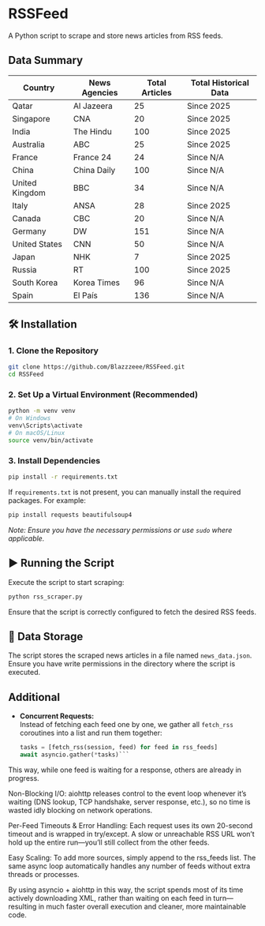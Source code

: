 # RSSFeed

A Python script to scrape and store news articles from RSS feeds.

## Data Summary
| Country         | News Agencies | Total Articles | Total Historical Data |
| --------------- | ------------- | -------------- | --------------------- |
| Qatar           | Al Jazeera    | 25             | Since 2025            |
| Singapore       | CNA           | 20             | Since 2025            |
| India           | The Hindu     | 100            | Since 2025            |
| Australia       | ABC           | 25             | Since 2025            |
| France          | France 24     | 24             | Since N/A             |
| China           | China Daily   | 100            | Since N/A             |
| United Kingdom  | BBC           | 34             | Since N/A             |
| Italy           | ANSA          | 28             | Since 2025            |
| Canada          | CBC           | 20             | Since N/A             |
| Germany         | DW            | 151            | Since N/A             |
| United States   | CNN           | 50             | Since N/A             |
| Japan           | NHK           | 7              | Since 2025            |
| Russia          | RT            | 100            | Since 2025            |
| South Korea     | Korea Times   | 96             | Since N/A             |
| Spain           | El País       | 136            | Since N/A             |


## 🛠️ Installation

### 1. Clone the Repository

```bash
git clone https://github.com/Blazzzeee/RSSFeed.git
cd RSSFeed
```

### 2. Set Up a Virtual Environment (Recommended)

```bash
python -m venv venv
# On Windows
venv\Scripts\activate
# On macOS/Linux
source venv/bin/activate
```

### 3. Install Dependencies

```bash
pip install -r requirements.txt
```

If `requirements.txt` is not present, you can manually install the required packages. For example:

```bash
pip install requests beautifulsoup4
```

*Note: Ensure you have the necessary permissions or use `sudo` where applicable.*

## ▶️ Running the Script

Execute the script to start scraping:

```bash
python rss_scraper.py
```

Ensure that the script is correctly configured to fetch the desired RSS feeds.

## 📄 Data Storage

The script stores the scraped news articles in a file named `news_data.json`. Ensure you have write permissions in the directory where the script is executed.

## Additional 
- **Concurrent Requests:**  
  Instead of fetching each feed one by one, we gather all `fetch_rss` coroutines into a list and run them together:
  ```python
  tasks = [fetch_rss(session, feed) for feed in rss_feeds]
  await asyncio.gather(*tasks)```
This way, while one feed is waiting for a response, others are already in progress.

Non-Blocking I/O:
aiohttp releases control to the event loop whenever it’s waiting (DNS lookup, TCP handshake, server response, etc.), so no time is wasted idly blocking on network operations.

Per-Feed Timeouts & Error Handling:
Each request uses its own 20-second timeout and is wrapped in try/except. A slow or unreachable RSS URL won’t hold up the entire run—you’ll still collect from the other feeds.

Easy Scaling:
To add more sources, simply append to the rss_feeds list. The same async loop automatically handles any number of feeds without extra threads or processes.

By using asyncio + aiohttp in this way, the script spends most of its time actively downloading XML, rather than waiting on each feed in turn—resulting in much faster overall execution and cleaner, more maintainable code.

